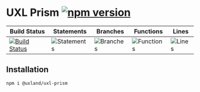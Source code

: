 # UXL Prism [![npm version](https://badge.fury.io/js/%40uxland%2Fuxl-prism.svg)](https://badge.fury.io/js/%40uxland%2Fuxl-prism)

| Build Status                                                                                                  | Statements                                    | Branches                                  | Functions                                   | Lines                               |
| ------------------------------------------------------------------------------------------------------------- | --------------------------------------------- | ----------------------------------------- | ------------------------------------------- | ----------------------------------- |
| [![Build Status](https://api.travis-ci.org/uxland/uxl-prism.svg)](https://api.travis-ci.org/uxland/uxl-prism) | ![Statements](https://img.shields.io/badge/Coverage-84.35%25-yellow.svg 'Make me better!') | ![Branches](https://img.shields.io/badge/Coverage-62%25-red.svg 'Make me better!') | ![Functions](https://img.shields.io/badge/Coverage-61.9%25-red.svg 'Make me better!') | ![Lines](https://img.shields.io/badge/Coverage-85.61%25-yellow.svg 'Make me better!') |

## Installation

`npm i @uxland/uxl-prism`
